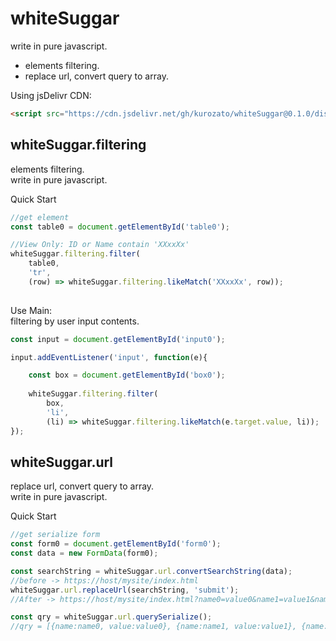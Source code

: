 # whiteSuggar

write in pure javascript.

- elements filtering.
- replace url, convert query to array.

Using jsDelivr CDN:
```html
<script src="https://cdn.jsdelivr.net/gh/kurozato/whiteSuggar@0.1.0/dist/whiteSuggar.js"></script>
```

## whiteSuggar.filtering
elements filtering.    
write in pure javascript.     

Quick Start
```js
//get element 
const table0 = document.getElementById('table0');

//View Only: ID or Name contain 'XXxxXx'
whiteSuggar.filtering.filter(
    table0,
    'tr',
    (row) => whiteSuggar.filtering.likeMatch('XXxxXx', row));
    
```
Use Main:   
filtering by user input contents.
```js
const input = document.getElementById('input0');

input.addEventListener('input', function(e){

    const box = document.getElementById('box0');
    
    whiteSuggar.filtering.filter(
        box,
        'li',
        (li) => whiteSuggar.filtering.likeMatch(e.target.value, li));
});    
```

## whiteSuggar.url

replace url, convert query to array.    
write in pure javascript.

Quick Start
```js
//get serialize form
const form0 = document.getElementById('form0');
const data = new FormData(form0);

const searchString = whiteSuggar.url.convertSearchString(data);
//before -> https://host/mysite/index.html
whiteSuggar.url.replaceUrl(searchString, 'submit');
//After -> https://host/mysite/index.html?name0=value0&name1=value1&name2=value2#submit

const qry = whiteSuggar.url.querySerialize();
//qry = [{name:name0, value:value0}, {name:name1, value:value1}, {name:name2, value:value2}];
```
